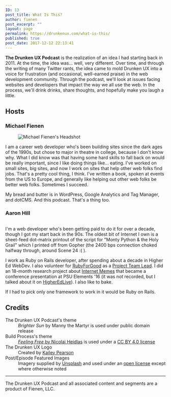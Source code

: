 ```yaml
---
ID: 13
post_title: What Is This?
author: fienen
post_excerpt: ""
layout: page
permalink: https://drunkenux.com/what-is-this/
published: true
post_date: 2017-12-12 22:13:41
---
```

<!-- wp:paragraph -->
<p><strong>The Drunken UX Podcast</strong> is the realization of an idea I had starting back in 2011. At the time, the idea was... well, very different. Over time, and through the writing of many Twitter rants, the idea came to mold Drunken UX into a voice for frustration (and occasional, well-earned praise) in the web development community. Through the podcast, we'll look at issues facing websites and developers that impact the way we all use the web. In the process, we'll drink drinks, share thoughts, and hopefully make you laugh a little.</p>
<!-- /wp:paragraph -->

<!-- wp:heading -->
<h2>Hosts</h2>
<!-- /wp:heading -->

<!-- wp:heading {"level":3} -->
<h3>Michael Fienen</h3>
<!-- /wp:heading -->

<!-- wp:image {"id":26,"align":"right"} -->
<div class="wp-block-image"><figure class="alignright"><img src="https://drunkenux.com/wp-content/uploads/2018/07/DSC_8260-sq-300x300.jpg" alt="Michael Fienen's Headshot" class="wp-image-26"/></figure></div>
<!-- /wp:image -->

<!-- wp:paragraph -->
<p>I am a career web developer who's been building sites since the dark ages of the 1990s, but chose to major in theatre in college, because I don't know why. What I did know was that having some hard skills to fall back on would be really important, since I like doing things like... eating. I've worked on small sites, big sites, and now I work on sites that help other web folks find jobs. That's a pretty cool thing, I think. I've written a book, spoken at events from the US to Europe, and generally like helping out other web folks be better web folks. Sometimes I succeed.</p>
<!-- /wp:paragraph -->

<!-- wp:paragraph -->
<p>My bread and butter is in WordPress, Google Analytics and Tag Manager, and dotCMS. And this podcast. That's a thing too.</p>
<!-- /wp:paragraph -->

<!-- wp:heading {"level":3} -->
<h3>Aaron Hill</h3>
<!-- /wp:heading -->

<!-- wp:image {"id":63,"align":"right"} -->
<div class="wp-block-image"><figure class="alignright"><img src="https://drunkenux.com/wp-content/uploads/2018/01/13188064_1781797028720258_1740445752_n-300x300.jpg" alt="" class="wp-image-63"/></figure></div>
<!-- /wp:image -->

<!-- wp:paragraph -->
<p>I'm a web developer who's been getting paid to do it for over a decade, though I got my start back in the 90s. The oldest bit of Internet I own is a sheet-feed dot-matrix printout of the script for "Monty Python &amp; the Holy Grail" which I printed off from Gopher (the 2400 bps connection choked halfway through, around Scene 24 :( ).</p>
<!-- /wp:paragraph -->

<!-- wp:paragraph -->
<p>I work as Ruby on Rails developer, after spending about a decade in Higher Ed WebDev. I also volunteer for <a href="http://rubyforgood.org">RubyForGood</a> as a <a href="https://github.com/rubyforgood/diaper">Project Team Lead</a>. I did an 18-month research project about <a href="http://whichmeme.info">Internet Memes</a> that became a conference presentation at PSU Elements '16 (it was not recorded, but I talked about it on <a href="http://higheredlive.com/fantastic-memes-and-how-to-use-them/">HigherEdLive</a>). I also like to bake.</p>
<!-- /wp:paragraph -->

<!-- wp:paragraph -->
<p>If I had to pick only one framework to work in it would be Ruby on Rails.</p>
<!-- /wp:paragraph -->

<!-- wp:heading -->
<h2>Credits</h2>
<!-- /wp:heading -->

<!-- wp:html -->
<dl><dt>The Drunken UX Podcast's theme&nbsp;</dt><dd><em>Brighter Sun</em>&nbsp;by Manny the Martyr is used under public domain release</dd> <dt>Build Process's theme&nbsp;</dt><dd><a href="https://soundcloud.com/nicolai-heidlas/upbeat-and-energetic-background-music-felling-free"><em>Feeling Free</em>&nbsp;by Nicolai Heidlas</a>&nbsp;is used under a&nbsp;<a href="https://creativecommons.org/licenses/by/4.0/">CC BY 4.0 license</a>&nbsp;</dd><dt>The Drunken UX Logo</dt> <dd>Created by&nbsp;<a href="https://kaileypearson.com/">Kailey Pearson</a></dd><dt>Post/Episode Featured Images</dt><dd>Imagery supplied by <a href="https://unsplash.com/">Unsplash</a> and used under an <a href="https://unsplash.com/license">open license</a> except where otherwise noted</dd></dl>
<!-- /wp:html -->

<!-- wp:separator -->
<hr class="wp-block-separator"/>
<!-- /wp:separator -->

<!-- wp:paragraph -->
<p>The Drunken UX Podcast and all associated content and segments are a product of Fienen, LLC.</p>
<!-- /wp:paragraph -->